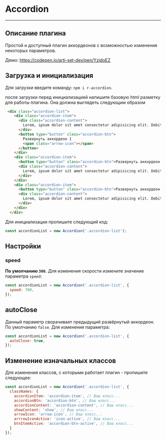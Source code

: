 # Accordion
---
## Описание плагина

Простой и доступный плагин аккордеонов с возможностью изменения некоторых параметров.

Демо: https://codepen.io/arti-set-dev/pen/YzjdoEZ

## Загрузка и инициализация

Для загрузки введите команду: `npm i r-accordion`.

после загрузки перед инициализацией напишите базовую html разметку для работы плагина. Она должна выглядеть следующим образом
```html 
 <div class="accordion-list">
    <div class="accordion-item">
      <div class="accordion-content">
        Lorem, ipsum dolor sit amet consectetur adipisicing elit. Debitis dolore numquam nisi dolorum impedit exercitationem, veniam tempora, officia laborum sint odio quod enim nihil non ea deleniti natus totam. Soluta?
      </div>
      <button type="button" class="accordion-btn">
        Развернуть аккордеон 1
        <span class="arrow-icon"></span>
      </button>
    </div>
    <div class="accordion-item">
      <button type="button" class="accordion-btn">Развернуть аккордеон 2</button>
      <div class="accordion-content">
        Lorem, ipsum dolor sit amet consectetur adipisicing elit. Debitis dolore numquam nisi dolorum impedit exercitationem, veniam tempora, officia laborum sint odio quod enim nihil non ea deleniti natus totam. Soluta?
      </div>
    </div>
    <div class="accordion-item">
      <button type="button" class="accordion-btn">Развернуть аккордеон 3</button>
      <div class="accordion-content">
        Lorem, ipsum dolor sit amet consectetur adipisicing elit. Debitis dolore numquam nisi dolorum impedit exercitationem, veniam tempora, officia laborum sint odio quod enim nihil non ea deleniti natus totam. Soluta?
      </div>
    </div>
  </div>
```

Для инициализации пропишите следующий код: 
```js
const accordionList = new Accordion('.accordion-list');
```
## Настройки

### speed

**По умолчанию `300`.** 
Для изменения скорости измените значение параметра `speed`:
```js
const accordionList = new Accordion('.accordion-list', {
  speed: 700,
});
```
## autoClose

Данный параметр сворачивает предыдущий развёрнутый аккордеон. По умолчанию `false`. Для изменения параметра: 
```js
const accordionList = new Accordion('.accordion-list', {
  autoClose: true, 
});
```

## Изменение изначальных классов

Для изменения классов, с которыми работает плагин - пропишите следующее:
```js
const accordionList = new Accordion('.accordion-list', {
  classNames: {
    accordionItem: 'accordion-item', // Ваш класс...
    accordionBtn: 'accordion-btn', // Ваш класс...
    accordionContent: 'accordion-content', // Ваш класс...
    showContent: 'show', // Ваш класс...
    arrowIcon: 'arrow-icon', // Ваш класс...
    arrrowIconActive: 'icon-active', // Ваш класс...
    btnItemActive: 'accordion-btn-active', // Ваш класс...
  }
});
```
